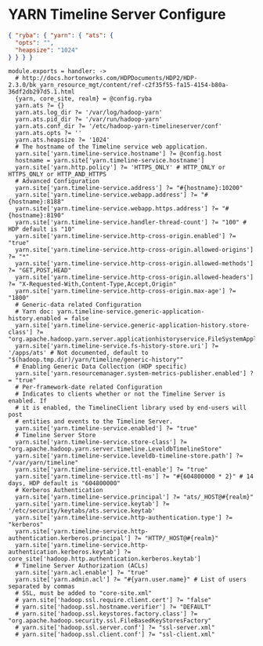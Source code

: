 
# YARN Timeline Server Configure

```json
{ "ryba": { "yarn": { "ats": {
  "opts": "",
  "heapsize": "1024"
} } } }
```

    module.exports = handler: ->
      # http://docs.hortonworks.com/HDPDocuments/HDP2/HDP-2.3.0/bk_yarn_resource_mgt/content/ref-c2f35f55-fa15-4154-b80a-36df2db297d5.1.html
      {yarn, core_site, realm} = @config.ryba
      yarn.ats ?= {}
      yarn.ats.log_dir ?= '/var/log/hadoop-yarn'
      yarn.ats.pid_dir ?= '/var/run/hadoop-yarn'
      yarn.ats.conf_dir ?= '/etc/hadoop-yarn-timelineserver/conf'
      yarn.ats.opts ?= ''
      yarn.ats.heapsize ?= '1024'
      # The hostname of the Timeline service web application.
      yarn.site['yarn.timeline-service.hostname'] ?= @config.host
      hostname = yarn.site['yarn.timeline-service.hostname']
      yarn.site['yarn.http.policy'] ?= 'HTTPS_ONLY' # HTTP_ONLY or HTTPS_ONLY or HTTP_AND_HTTPS
      # Advanced Configuration
      yarn.site['yarn.timeline-service.address'] ?= "#{hostname}:10200"
      yarn.site['yarn.timeline-service.webapp.address'] ?= "#{hostname}:8188"
      yarn.site['yarn.timeline-service.webapp.https.address'] ?= "#{hostname}:8190"
      yarn.site['yarn.timeline-service.handler-thread-count'] ?= "100" # HDP default is "10"
      yarn.site['yarn.timeline-service.http-cross-origin.enabled'] ?= "true"
      yarn.site['yarn.timeline-service.http-cross-origin.allowed-origins'] ?= "*"
      yarn.site['yarn.timeline-service.http-cross-origin.allowed-methods'] ?= "GET,POST,HEAD"
      yarn.site['yarn.timeline-service.http-cross-origin.allowed-headers'] ?= "X-Requested-With,Content-Type,Accept,Origin"
      yarn.site['yarn.timeline-service.http-cross-origin.max-age'] ?= "1800"
      # Generic-data related Configuration
      # Yarn doc: yarn.timeline-service.generic-application-history.enabled = false
      yarn.site['yarn.timeline-service.generic-application-history.store-class'] ?= "org.apache.hadoop.yarn.server.applicationhistoryservice.FileSystemApplicationHistoryStore"
      yarn.site['yarn.timeline-service.fs-history-store.uri'] ?= '/apps/ats' # Not documented, default to "$(hadoop.tmp.dir)/yarn/timeline/generic-history""
      # Enabling Generic Data Collection (HDP specific)
      yarn.site['yarn.resourcemanager.system-metrics-publisher.enabled'] ?= "true"
      # Per-framework-date related Configuration
      # Indicates to clients whether or not the Timeline Server is enabled. If
      # it is enabled, the TimelineClient library used by end-users will post
      # entities and events to the Timeline Server.
      yarn.site['yarn.timeline-service.enabled'] ?= "true"
      # Timeline Server Store
      yarn.site['yarn.timeline-service.store-class'] ?= "org.apache.hadoop.yarn.server.timeline.LeveldbTimelineStore"
      yarn.site['yarn.timeline-service.leveldb-timeline-store.path'] ?= "/var/yarn/timeline"
      yarn.site['yarn.timeline-service.ttl-enable'] ?= "true"
      yarn.site['yarn.timeline-service.ttl-ms'] ?= "#{604800000 * 2}" # 14 days, HDP default is "604800000"
      # Kerberos Authentication
      yarn.site['yarn.timeline-service.principal'] ?= "ats/_HOST@#{realm}"
      yarn.site['yarn.timeline-service.keytab'] ?= '/etc/security/keytabs/ats.service.keytab'
      yarn.site['yarn.timeline-service.http-authentication.type'] ?= "kerberos"
      yarn.site['yarn.timeline-service.http-authentication.kerberos.principal'] ?= "HTTP/_HOST@#{realm}"
      yarn.site['yarn.timeline-service.http-authentication.kerberos.keytab'] ?= core_site['hadoop.http.authentication.kerberos.keytab']
      # Timeline Server Authorization (ACLs)
      yarn.site['yarn.acl.enable'] ?= "true"
      yarn.site['yarn.admin.acl'] ?= "#{yarn.user.name}" # List of users separated by commas
      # SSL, must be added to "core-site.xml"
      # yarn.site['hadoop.ssl.require.client.cert'] ?= "false"
      # yarn.site['hadoop.ssl.hostname.verifier'] ?= "DEFAULT"
      # yarn.site['hadoop.ssl.keystores.factory.class'] ?= "org.apache.hadoop.security.ssl.FileBasedKeyStoresFactory"
      # yarn.site['hadoop.ssl.server.conf'] ?= "ssl-server.xml"
      # yarn.site['hadoop.ssl.client.conf'] ?= "ssl-client.xml"
